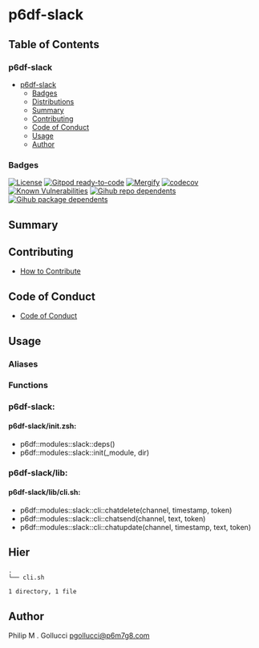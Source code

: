 # p6df-slack

## Table of Contents


### p6df-slack
- [p6df-slack](#p6df-slack)
  - [Badges](#badges)
  - [Distributions](#distributions)
  - [Summary](#summary)
  - [Contributing](#contributing)
  - [Code of Conduct](#code-of-conduct)
  - [Usage](#usage)
  - [Author](#author)

### Badges

[![License](https://img.shields.io/badge/License-Apache%202.0-yellowgreen.svg)](https://opensource.org/licenses/Apache-2.0)
[![Gitpod ready-to-code](https://img.shields.io/badge/Gitpod-ready--to--code-blue?logo=gitpod)](https://gitpod.io/#https://github.com/p6m7g8/p6df-slack)
[![Mergify](https://img.shields.io/endpoint.svg?url=https://gh.mergify.io/badges/p6m7g8/p6df-slack/&style=flat)](https://mergify.io)
[![codecov](https://codecov.io/gh/p6m7g8/p6df-slack/branch/master/graph/badge.svg?token=14Yj1fZbew)](https://codecov.io/gh/p6m7g8/p6df-slack)
[![Known Vulnerabilities](https://snyk.io/test/github/p6m7g8/p6df-slack/badge.svg?targetFile=package.json)](https://snyk.io/test/github/p6m7g8/p6df-slack?targetFile=package.json)
[![Gihub repo dependents](https://badgen.net/github/dependents-repo/p6m7g8/p6df-slack)](https://github.com/p6m7g8/p6df-slack/network/dependents?dependent_type=REPOSITORY)
[![Gihub package dependents](https://badgen.net/github/dependents-pkg/p6m7g8/p6df-slack)](https://github.com/p6m7g8/p6df-slack/network/dependents?dependent_type=PACKAGE)

## Summary

## Contributing

- [How to Contribute](CONTRIBUTING.md)

## Code of Conduct

- [Code of Conduct](https://github.com/p6m7g8/.github/blob/master/CODE_OF_CONDUCT.md)

## Usage


### Aliases


### Functions

### p6df-slack:

#### p6df-slack/init.zsh:

- p6df::modules::slack::deps()
- p6df::modules::slack::init(_module, dir)


### p6df-slack/lib:

#### p6df-slack/lib/cli.sh:

- p6df::modules::slack::cli::chatdelete(channel, timestamp, token)
- p6df::modules::slack::cli::chatsend(channel, text, token)
- p6df::modules::slack::cli::chatupdate(channel, timestamp, text, token)



## Hier
```text
.
└── cli.sh

1 directory, 1 file
```
## Author

Philip M . Gollucci <pgollucci@p6m7g8.com>
